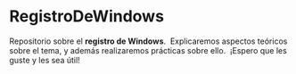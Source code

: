 # RegistroDeWindows
Repositorio sobre el **registro de Windows**.&nbsp;
Explicaremos aspectos teóricos sobre el tema, y además realizaremos prácticas sobre ello.&nbsp;
¡Espero que les guste y les sea útil!
